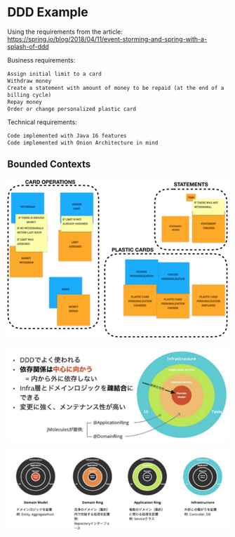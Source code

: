 # DDD Example

Using the requirements from the article:
https://spring.io/blog/2018/04/11/event-storming-and-spring-with-a-splash-of-ddd


Business requirements:

```
Assign initial limit to a card
Withdraw money
Create a statement with amount of money to be repaid (at the end of a billing cycle)
Repay money
Order or change personalized plastic card
```

Technical requirements:

```
Code implemented with Java 16 features
Code implemented with Onion Architecture in mind
```

## Bounded Contexts

![](../docs/images/es-example-bounded-contests.png)

![](../docs/images/jmolecules.png)

![](../docs/images/jmolecules2.png)